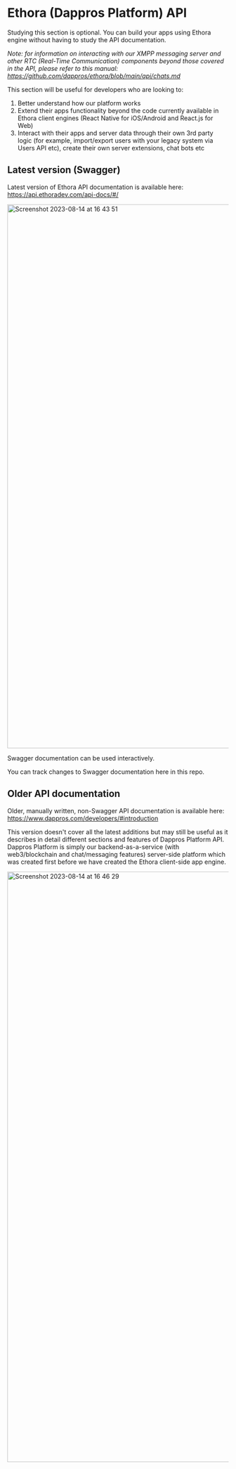 # Ethora (Dappros Platform) API

Studying this section is optional. You can build your apps using Ethora engine without having to study the API documentation.

_Note: for information on interacting with our XMPP messaging server and other RTC (Real-Time Communication) components beyond those covered in the API, please refer to this manual: https://github.com/dappros/ethora/blob/main/api/chats.md_

This section will be useful for developers who are looking to:
1) Better understand how our platform works
2) Extend their apps functionality beyond the code currently available in Ethora client engines (React Native for iOS/Android and React.js for Web)
3) Interact with their apps and server data through their own 3rd party logic (for example, import/export users with your legacy system via Users API etc), create their own server extensions, chat bots etc

## Latest version (Swagger)

Latest version of Ethora API documentation is available here:
https://api.ethoradev.com/api-docs/#/

<img width="1238" alt="Screenshot 2023-08-14 at 16 43 51" src="https://github.com/dappros/ethora/assets/328787/3541718c-f933-4ec5-bae6-38152f97f05c">

Swagger documentation can be used interactively.

You can track changes to Swagger documentation here in this repo.

## Older API documentation

Older, manually written, non-Swagger API documentation is available here:
https://www.dappros.com/developers/#introduction

This version doesn't cover all the latest additions but may still be useful as it describes in detail different sections and features of Dappros Platform API. Dappros Platform is simply our backend-as-a-service (with web3/blockchain and chat/messaging features) server-side platform which was created first before we have created the Ethora client-side app engine. 

<img width="1344" alt="Screenshot 2023-08-14 at 16 46 29" src="https://github.com/dappros/ethora/assets/328787/66b487d8-e494-42cb-ac17-149180315e24">

